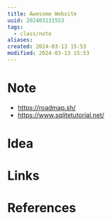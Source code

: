 ```yaml
---
title: Awesome Website
uuid: 202403131553
tags:
  - class/note
aliases:
created: 2024-03-13 15:53
modified: 2024-03-13 15:53
---
```


# Note
- https://roadmap.sh/
- https://www.sqlitetutorial.net/
# Idea
# Links

# References